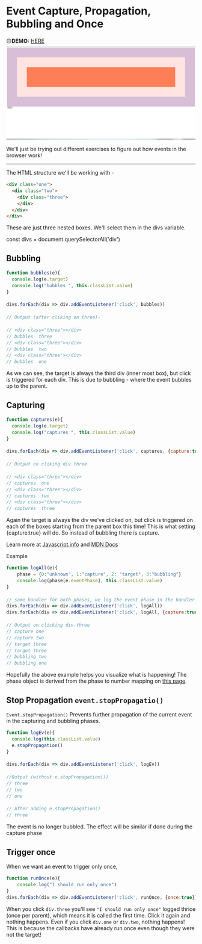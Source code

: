 # Event Capture, Propagation, Bubbling and Once
🟡**DEMO:** [HERE](https://mitzelldone.github.io/JavaScript30/The%2030%20Projects/25%20-%20Event%20Capture%2C%20Propagation%2C%20Bubbling%20and%20Once/index.html)
![demo](https://github.com/Mitzelldone/JavaScript30/blob/main/The%2030%20Projects/images/25.demo.png)

We'll just be trying out different exercises to figure out how events in the browser work!

---

The HTML structure we'll be working with -

```HTML
<div class="one">
  <div class="two">
    <div class="three">
    </div>
  </div>
</div>
```

These are just three nested boxes. We'll select them in the divs variable.

const divs = document.querySelectorAll('div')

## Bubbling

```Javascript
function bubbles(e){
  console.log(e.target)
  console.log("bubbles ", this.classList.value)
}

divs.forEach(div => div.addEventListener('click', bubbles))

// Output (after cliking on three)-

// <div class=​"three">​​</div>​
// bubbles  three
// <div class=​"three">​​</div>​
// bubbles  two
// <div class=​"three">​​</div>​
// bubbles  one
```

As we can see, the target is always the third div (inner most box), but click is triggered for each div. This is due to bubbling - where the event bubbles up to the parent.

## Capturing

```Javascript
function captures(e){
  console.log(e.target)
  console.log("captures ", this.classList.value)
}

divs.forEach(div => div.addEventListener('click', captures, {capture:true}))

// Output on cliking div.three

// <div class=​"three">​​</div>​
// captures  one
// <div class=​"three">​​</div>​
// captures  two
// <div class=​"three">​​</div>​
// captures  three
```

Again the target is always the div we've clicked on, but click is triggered on each of the boxes starting from the parent box this time! This is what setting {capture:true} will do. So instead of bubbling there is capture.

Learn more at [Javascript.info](https://javascript.info/bubbling-and-capturing) and [MDN Docs](https://developer.mozilla.org/en-US/docs/Learn/JavaScript/Building_blocks/Events#bubbling_and_capturing_explained)

Example

```Javascript
function logAll(e){
    phase = {0:"unknown", 1:"capture", 2: "target", 3:"bubbling"}
    console.log(phase[e.eventPhase], this.classList.value)
}

// same handler for both phases, we log the event phase in the handler
divs.forEach(div => div.addEventListener('click', logAll))
divs.forEach(div => div.addEventListener('click', logAll, {capture:true}))

// Output on clicking div.three
// capture one
// capture two
// target three
// target three
// bubbling two
// bubbling one
```

Hopefully the above example helps you visualize what is happening! The phase object is derived from the phase to number mapping on [this page](https://developer.mozilla.org/en-US/docs/Web/API/Event/eventPhase).

## Stop Propagation `event.stopPropagatio()`

`Event.stopPropagation()` Prevents further propagation of the current event in the capturing and bubbling phases.

```Javascript
function logEv(e){
  console.log(this.classList.value)
  e.stopPropagation()
}

divs.forEach(div => div.addEventListener('click', logEv))

//Output (without e.stopPropagation())
// three
// two
// one

// After adding e.stopPropagation()
// three
```

The event is no longer bubbled. The effect will be similar if done during the capture phase

## Trigger once

When we want an event to trigger only once,

```Javascript
function runOnce(e){
    console.log("I should run only once")
}
divs.forEach(div => div.addEventListener('click', runOnce, {once:true}))
```

When you click `div.three` you'll see `"I should run only once"` logged thrice (once per parent), which means it is called the first time. Click it again and nothing happens. Even if you click `div.one` or `div.two`, nothing happens! This is because the callbacks have already run once even though they were not the target!
